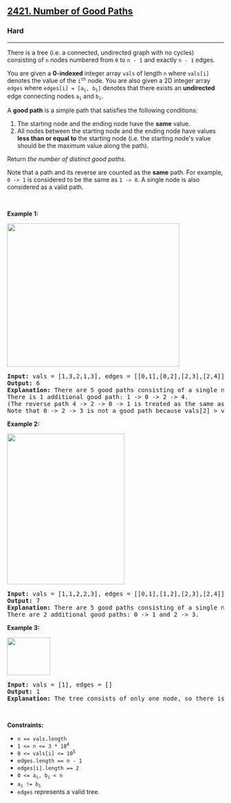 <h2><a href="https://leetcode.com/problems/number-of-good-paths/">2421. Number of Good Paths</a></h2><h3>Hard</h3><hr><div style="user-select: auto;"><p style="user-select: auto;">There is a tree (i.e. a connected, undirected graph with no cycles) consisting of <code style="user-select: auto;">n</code> nodes numbered from <code style="user-select: auto;">0</code> to <code style="user-select: auto;">n - 1</code> and exactly <code style="user-select: auto;">n - 1</code> edges.</p>

<p style="user-select: auto;">You are given a <strong style="user-select: auto;">0-indexed</strong> integer array <code style="user-select: auto;">vals</code> of length <code style="user-select: auto;">n</code> where <code style="user-select: auto;">vals[i]</code> denotes the value of the <code style="user-select: auto;">i<sup style="user-select: auto;">th</sup></code> node. You are also given a 2D integer array <code style="user-select: auto;">edges</code> where <code style="user-select: auto;">edges[i] = [a<sub style="user-select: auto;">i</sub>, b<sub style="user-select: auto;">i</sub>]</code> denotes that there exists an <strong style="user-select: auto;">undirected</strong> edge connecting nodes <code style="user-select: auto;">a<sub style="user-select: auto;">i</sub></code> and <code style="user-select: auto;">b<sub style="user-select: auto;">i</sub></code>.</p>

<p style="user-select: auto;">A <strong style="user-select: auto;">good path</strong> is a simple path that satisfies the following conditions:</p>

<ol style="user-select: auto;">
	<li style="user-select: auto;">The starting node and the ending node have the <strong style="user-select: auto;">same</strong> value.</li>
	<li style="user-select: auto;">All nodes between the starting node and the ending node have values <strong style="user-select: auto;">less than or equal to</strong> the starting node (i.e. the starting node's value should be the maximum value along the path).</li>
</ol>

<p style="user-select: auto;">Return <em style="user-select: auto;">the number of distinct good paths</em>.</p>

<p style="user-select: auto;">Note that a path and its reverse are counted as the <strong style="user-select: auto;">same</strong> path. For example, <code style="user-select: auto;">0 -&gt; 1</code> is considered to be the same as <code style="user-select: auto;">1 -&gt; 0</code>. A single node is also considered as a valid path.</p>

<p style="user-select: auto;">&nbsp;</p>
<p style="user-select: auto;"><strong class="example" style="user-select: auto;">Example 1:</strong></p>
<img alt="" src="https://assets.leetcode.com/uploads/2022/08/04/f9caaac15b383af9115c5586779dec5.png" style="width: 400px; height: 333px; user-select: auto;">
<pre style="user-select: auto;"><strong style="user-select: auto;">Input:</strong> vals = [1,3,2,1,3], edges = [[0,1],[0,2],[2,3],[2,4]]
<strong style="user-select: auto;">Output:</strong> 6
<strong style="user-select: auto;">Explanation:</strong> There are 5 good paths consisting of a single node.
There is 1 additional good path: 1 -&gt; 0 -&gt; 2 -&gt; 4.
(The reverse path 4 -&gt; 2 -&gt; 0 -&gt; 1 is treated as the same as 1 -&gt; 0 -&gt; 2 -&gt; 4.)
Note that 0 -&gt; 2 -&gt; 3 is not a good path because vals[2] &gt; vals[0].
</pre>

<p style="user-select: auto;"><strong class="example" style="user-select: auto;">Example 2:</strong></p>
<img alt="" src="https://assets.leetcode.com/uploads/2022/08/04/149d3065ec165a71a1b9aec890776ff.png" style="width: 273px; height: 350px; user-select: auto;">
<pre style="user-select: auto;"><strong style="user-select: auto;">Input:</strong> vals = [1,1,2,2,3], edges = [[0,1],[1,2],[2,3],[2,4]]
<strong style="user-select: auto;">Output:</strong> 7
<strong style="user-select: auto;">Explanation:</strong> There are 5 good paths consisting of a single node.
There are 2 additional good paths: 0 -&gt; 1 and 2 -&gt; 3.
</pre>

<p style="user-select: auto;"><strong class="example" style="user-select: auto;">Example 3:</strong></p>
<img alt="" src="https://assets.leetcode.com/uploads/2022/08/04/31705e22af3d9c0a557459bc7d1b62d.png" style="width: 100px; height: 88px; user-select: auto;">
<pre style="user-select: auto;"><strong style="user-select: auto;">Input:</strong> vals = [1], edges = []
<strong style="user-select: auto;">Output:</strong> 1
<strong style="user-select: auto;">Explanation:</strong> The tree consists of only one node, so there is one good path.
</pre>

<p style="user-select: auto;">&nbsp;</p>
<p style="user-select: auto;"><strong style="user-select: auto;">Constraints:</strong></p>

<ul style="user-select: auto;">
	<li style="user-select: auto;"><code style="user-select: auto;">n == vals.length</code></li>
	<li style="user-select: auto;"><code style="user-select: auto;">1 &lt;= n &lt;= 3 * 10<sup style="user-select: auto;">4</sup></code></li>
	<li style="user-select: auto;"><code style="user-select: auto;">0 &lt;= vals[i] &lt;= 10<sup style="user-select: auto;">5</sup></code></li>
	<li style="user-select: auto;"><code style="user-select: auto;">edges.length == n - 1</code></li>
	<li style="user-select: auto;"><code style="user-select: auto;">edges[i].length == 2</code></li>
	<li style="user-select: auto;"><code style="user-select: auto;">0 &lt;= a<sub style="user-select: auto;">i</sub>, b<sub style="user-select: auto;">i</sub> &lt; n</code></li>
	<li style="user-select: auto;"><code style="user-select: auto;">a<sub style="user-select: auto;">i</sub> != b<sub style="user-select: auto;">i</sub></code></li>
	<li style="user-select: auto;"><code style="user-select: auto;">edges</code> represents a valid tree.</li>
</ul>
</div>